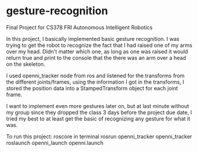 # gesture-recognition
Final Project for CS378 FRI Autonomous Intelligent Robotics 

In this project, I basically implemented basic gesture recognition. I was trying to get the robot to recognize the fact that I had raised one of my arms over my head. Didn't matter which one, as long as one was raised it would return true and print to the console that the there was an arm over a head on the skeleton.

I used openni_tracker node from ros and listened for the transforms from the different joints/frames, using the information I got in the transforms, I stored the position data into a StampedTransform object for each joint frame. 


I want to implement even more gestures later on, but at last minute without my group since they dropped the class 3 days before the project due date, I tried my best to at least get the basic of recognizing any gesture for what it was. 



To run this project: 
roscore in terminal
rosrun openni_tracker openni_tracker
roslaunch openni_launch openni.launch 

